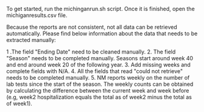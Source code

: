 To get started, run the michinganrun.sh script. Once it is finished, open the michiganresults.csv file.

Because the reports are not consistent, not all data can be retrieved automatically. Please find below information about the data that needs to be extracted manually:

1 .The field "Ending Date" need to be cleaned manually.
2. The field "Season" needs to be completed manually. Seasons start around week 40 and end around week 20 of the following year.
3. Add missing weeks and complete fields with N/A.
4. All the fields that read "could not retrieve" needs to be completed manually.
5. NM reports weekly on the number of lab tests since the start of the season. The weekly counts can be obtained by calculating the difference between the current week and week before (e.g, week2 hospitalization equals the total as of week2 minus the total as of week1).
